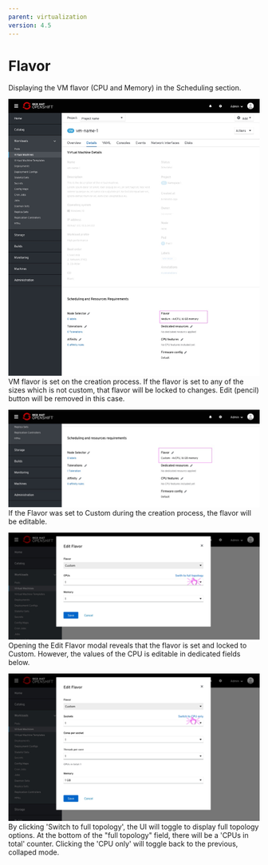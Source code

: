 ```yaml
---
parent: virtualization
version: 4.5
---
```


# Flavor

Displaying the VM flavor (CPU and Memory) in the Scheduling section.

![vm page flavor medium](img/Flavor-0-0.jpg)
VM flavor is set on the creation process.
If the flavor is set to any of the sizes which is not custom, that flavor will be locked to changes.
Edit (pencil) button will be removed in this case.

![vm page flavor custom](img/Flavor-2-0.jpg)
If the Flavor was set to Custom during the creation process, the flavor will be editable.

![vm page flavor modal](img/Flavor-1-0.jpg)
Opening the Edit Flavor modal reveals that the flavor is set and locked to Custom.
However, the values of the CPU is editable in dedicated fields below.

![vm page flavor modal](img/Flavor-1-1.jpg)
By clicking 'Switch to full topology', the UI will toggle to display full topology options.
At the bottom of the "full topology" field, there will be a 'CPUs in total' counter.
Clicking the 'CPU only' will toggle back to the previous, collaped mode.